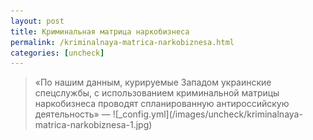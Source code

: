 ```yaml
---
layout: post
title: Криминальная матрица наркобизнеса
permalink: /kriminalnaya-matrica-narkobiznesa.html
categories: [uncheck]
---
```


<blockquote>
«По нашим данным, курируемые Западом украинские спецслужбы, с использованием криминальной матрицы наркобизнеса проводят спланированную антироссийскую деятельность» &#8212; 
![_config.yml](/images/uncheck/kriminalnaya-matrica-narkobiznesa-1.jpg)


